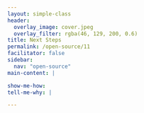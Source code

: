 ```yaml
---
layout: simple-class
header:
  overlay_image: cover.jpeg
  overlay_filter: rgba(46, 129, 200, 0.6)
title: Next Steps
permalink: /open-source/11
facilitator: false
sidebar:
  nav: "open-source"
main-content: |

show-me-how:
tell-me-why: |

---
```

